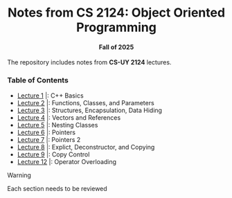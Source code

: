 <div align = "center"> 
  
# Notes from CS 2124: Object Oriented Programming  
#### Fall of 2025
  
</div> 

The repository includes notes from **CS-UY 2124** lectures. 

### Table of Contents

- [Lecture 1](https://github.com/XinRC/CS-2124/blob/main/lecture1/README.md) |: C++ Basics
- [Lecture 2](https://github.com/XinRC/CS-2124/tree/main/lecture2/README.md) |: Functions, Classes, and Parameters
- [Lecture 3](https://github.com/XinRC/CS-2124/tree/main/lecture3/README.md) |: Structures, Encapsulation, Data Hiding
- [Lecture 4](https://github.com/XinRC/CS-2124/blob/main/lecture4/README.md) |: Vectors and References
- [Lecture 5](https://github.com/XinRC/CS-2124/blob/main/lecture5/README.md) |: Nesting Classes
- [Lecture 6](https://github.com/XinRC/CS-2124/blob/main/lecture6/README.md) |: Pointers
- [Lecture 7](https://github.com/XinRC/CS-2124/tree/main/lecture7/README.md) |: Pointers 2
- [Lecture 8](https://github.com/XinRC/CS-2124/tree/main/lecture8/README.md) |: Explict, Deconstructor, and Copying
- [Lecture 9](https://github.com/XinRC/CS-2124/blob/main/lecture9/README.md) |: Copy Control
- [Lecture 12](https://github.com/XinRC/CS-2124/tree/main/lecture12/README.md) |: Operator Overloading 


> [!Warning]
> Each section needs to be reviewed 
